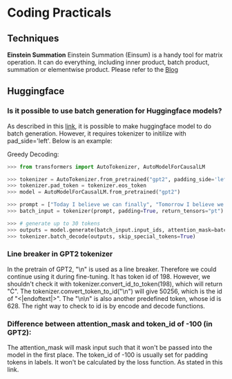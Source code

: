 # Coding Practicals
## Techniques
**Einstein Summation**
Einstein Summation (Einsum) is a handy tool for matrix operation. It can do everything, including inner product, batch product, summation or elementwise product. Please refer to the [Blog](https://www.cnblogs.com/qftie/p/16245124.html)

## Huggingface
### Is it possible to use batch generation for Huggingface models?
As described in this [link](https://github.com/huggingface/transformers/pull/7552#issue-497255933), it is possible to make huggingface model to do batch generation. However, it requires tokenizer to initilize with pad_side='left'. 
Below is an example:

Greedy Decoding:

```python
>>> from transformers import AutoTokenizer, AutoModelForCausalLM

>>> tokenizer = AutoTokenizer.from_pretrained("gpt2", padding_side='left')
>>> tokenizer.pad_token = tokenizer.eos_token
>>> model = AutoModelForCausalLM.from_pretrained("gpt2")

>>> prompt = ["Today I believe we can finally", "Tomorrow I believe we can finally"] 
>>> batch_input = tokenizer(prompt, padding=True, return_tensors="pt")

>>> # generate up to 30 tokens
>>> outputs = model.generate(batch_input.input_ids, attention_mask=batch_input.attention_mask, max_length=30)
>>> tokenizer.batch_decode(outputs, skip_special_tokens=True)
```

### Line breaker in GPT2 tokenizer
In the pretrain of GPT2, "\n" is used as a line breaker. Therefore we could continue using it during fine-tuning. 
It has token id of 198. However, we shouldn't check it with tokenizer.convert_id_to_token(198), which will return "Ċ". 
The tokenizer.convert_token_to_id("\n") will give 50256, which is the id of "<|endoftext|>". The "\n\n" is also another predefined token, whose id is 628.
The right way to check to id is by encode and decode functions. 

### Difference between attention_mask and token_id of -100 (in GPT2):
The attention_mask will mask input such that it won't be passed into the model in the first place. 
The token_id of -100 is usually set for padding tokens in labels. It won't be calculated by the loss function. As stated in this link.
